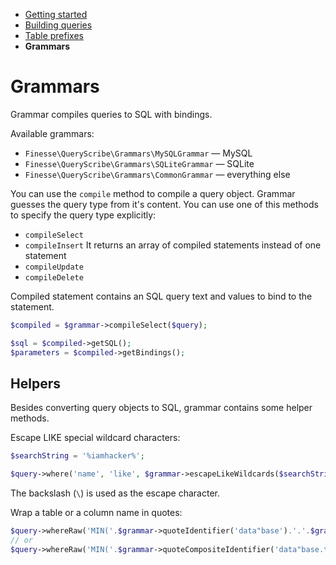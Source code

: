 * [Getting started](getting-started.md)
* [Building queries](building-queries.md)
* [Table prefixes](table-prefixes.md)
* **Grammars**


# Grammars

Grammar compiles queries to SQL with bindings.

Available grammars:

* `Finesse\QueryScribe\Grammars\MySQLGrammar` — MySQL
* `Finesse\QueryScribe\Grammars\SQLiteGrammar` — SQLite
* `Finesse\QueryScribe\Grammars\CommonGrammar` — everything else

You can use the `compile` method to compile a query object. Grammar guesses the query type from it's content.
You can use one of this methods to specify the query type explicitly:

* `compileSelect`
* `compileInsert` It returns an array of compiled statements instead of one statement
* `compileUpdate`
* `compileDelete`

Compiled statement contains an SQL query text and values to bind to the statement.

```php
$compiled = $grammar->compileSelect($query);

$sql = $compiled->getSQL();
$parameters = $compiled->getBindings();
```  

## Helpers

Besides converting query objects to SQL, grammar contains some helper methods.

Escape LIKE special wildcard characters:

```php
$searchString = '%iamhacker%';

$query->where('name', 'like', $grammar->escapeLikeWildcards($searchString).'_'); // "name" LIKE \%iamhacker\%_
```

The backslash (` \ `) is used as the escape character.

Wrap a table or a column name in quotes:

```php
$query->whereRaw('MIN('.$grammar->quoteIdentifier('data"base').'.'.$grammar->quoteIdentifier('ta"ble').') > 10'); // MIN("data""base"."ta""ble") > 10
// or
$query->whereRaw('MIN('.$grammar->quoteCompositeIdentifier('data"base.ta"ble').') > 10'); // MIN("data""base"."ta""ble") > 10
```

